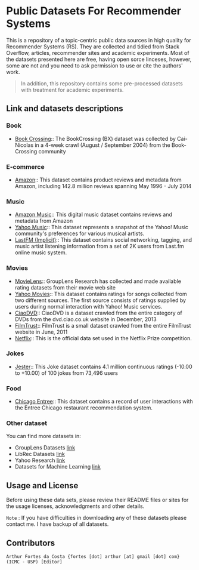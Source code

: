# Public Datasets For Recommender Systems

This is a repository of a topic-centric public data sources in high quality for Recommender Systems (RS). They are collected and tidied from Stack Overflow, articles, recommender sites and academic experiments. Most of the datasets presented here are free, having open sorce linceses, however, some are not and you need to ask permission to use or cite the authors' work. 

> In addition, this repository contains some pre-processed datasets with treatment for academic experiments.

## Link and datasets descriptions

### Book
  - [Book Crossing](http://www2.informatik.uni-freiburg.de/~cziegler/BX/):: The BookCrossing (BX) dataset was collected by Cai-Nicolas in a 4-week crawl (August / September 2004) from the Book-Crossing community

### E-commerce
  - [Amazon](http://jmcauley.ucsd.edu/data/amazon/):: This dataset contains product reviews and metadata from Amazon, including 142.8 million reviews spanning May 1996 - July 2014

### Music
  - [Amazon Music](http://jmcauley.ucsd.edu/data/amazon/):: This digital music dataset contains reviews and metadata from Amazon
  - [Yahoo Music](https://webscope.sandbox.yahoo.com/catalog.php?datatype=r):: This dataset represents a snapshot of the Yahoo! Music community's preferences for various musical artists.
  - [LastFM (Implicit)](https://grouplens.org/datasets/hetrec-2011/):: This dataset contains social networking, tagging, and music artist listening information from a set of 2K users from Last.fm online music system.

### Movies
  - [MovieLens](https://grouplens.org/datasets/movielens/):: GroupLens Research has collected and made available rating datasets from their movie web site 
  - [Yahoo Movies](https://webscope.sandbox.yahoo.com/catalog.php?datatype=r):: This dataset contains ratings for songs collected from two different sources. The first source consists of ratings supplied by users during normal interaction with Yahoo! Music services. 
  - [CiaoDVD](https://www.librec.net/datasets.html):: CiaoDVD is a dataset crawled from the entire category of DVDs from the dvd.ciao.co.uk website in December, 2013
  - [FilmTrust](https://www.librec.net/datasets.html):: FilmTrust is a small dataset crawled from the entire FilmTrust website in June, 2011
  - [Netflix](http://academictorrents.com/details/9b13183dc4d60676b773c9e2cd6de5e5542cee9a):: This is the official data set used in the Netflix Prize competition. 

### Jokes
  - [Jester](http://www.ieor.berkeley.edu/~goldberg/jester-data/):: This Joke dataset contains 4.1 million continuous ratings (-10.00 to +10.00) of 100 jokes from 73,496 users
  
### Food
  - [Chicago Entree](http://archive.ics.uci.edu/ml/datasets/Entree+Chicago+Recommendation+Data):: This dataset contains a record of user interactions with the Entree Chicago restaurant recommendation system.


### Other dataset

You can find more datasets in:

  - GroupLens Datasets [link](https://grouplens.org/datasets)
  - LibRec Datasets [link](https://www.librec.net/datasets.html)
  - Yahoo Research [link](https://webscope.sandbox.yahoo.com/catalog.php?datatype=r)
  - Datasets for Machine Learning [link](https://gist.github.com/entaroadun/1653794)
  
## Usage and License

Before using these data sets, please review their README files or sites for the usage licenses, acknowledgments and other details.

`Note` : If you have difficulties in downloading any of these datasets please contact me. I have backup of all datasets.

## Contributors

    Arthur Fortes da Costa {fortes [dot] arthur [at] gmail [dot] com} (ICMC - USP) [Editor]


